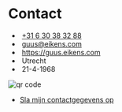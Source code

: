 # Contact

- <span class="glyphicon glyphicon-earphone">&nbsp;</span>[+31 6 30 38 32 88](phone:+31630383288)
- <span class="glyphicon glyphicon-envelope">&nbsp;</span>[guus@eikens.com](mailto:guus@eikens.com)
- <span class="glyphicon glyphicon-search">&nbsp;</span><https://guus.eikens.com>
- <span class="glyphicon glyphicon-home">&nbsp;</span>Utrecht
- <span class="glyphicon glyphicon-globe">&nbsp;</span>21-4-1968

<!-- <img src='https://chart.googleapis.com/chart?cht=qr&chl=BEGIN%3AVCARD%0AN%3AEikens%3BGuus%3B%3B%3B%0AADR%3BDOM%3BPARCEL%3BHOME%3A%3B%3B%3BUtrecht%3B%3B%3BNetherlands%0AEMAIL%3BINTERNET%3Aguus%40eikens.com%0ATEL%3BCELL%3A%2B31%206%2030%2038%2032%2088%0ATITLE%3ADevOps%20Engineer%20%26%20IT%20Consultant%0AURL%3BWORK%3Ahttps%3A%2F%2Fguus.eikens.com%0AEND%3AVCARD%0A&chs=180x180&choe=UTF-8&chld=L|2' alt='qr code'/> -->

<img src='https://quickchart.io/chart?cht=qr&chl=BEGIN%3AVCARD%0AN%3AEikens%3BGuus%3B%3B%3B%0AADR%3BDOM%3BPARCEL%3BHOME%3A%3B%3B%3BUtrecht%3B%3B%3BNetherlands%0AEMAIL%3BINTERNET%3Aguus%40eikens.com%0ATEL%3BCELL%3A%2B31%206%2030%2038%2032%2088%0ATITLE%3ADevOps%20Engineer%20%26%20IT%20Consultant%0AURL%3BWORK%3Ahttps%3A%2F%2Fguus.eikens.com%0AEND%3AVCARD%0A&chs=180x180&choe=UTF-8&chld=L|2' alt='qr code'/>

- [Sla mijn contactgegevens op](/assets/guus_eikens.vcf)
